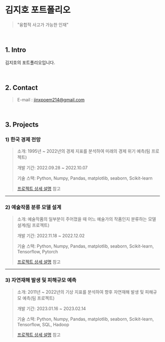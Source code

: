 # 김지호 포트폴리오
> "융합적 사고가 가능한 인재"

</br>

## 1. Intro
김지호의 포트폴리오입니다.

</br>

## 2. Contact
> E-mail : jinxpoem214@gmail.com

</br>

## 3. Projects
### 1) 한국 경제 전망
> 소개: 1995년 ~ 2022년의 경제 지표를 분석하여 미래의 경제 위기 예측(팀 프로젝트)
> 
> 개발 기간: 2022.09.28 ~ 2022.10.07
>
> 기술 스택:
> Python, Numpy, Pandas, matplotlib, seaborn, Scikit-learn
>
> [프로젝트 상세 설명](https://github.com/jh00000/Project_Portfolio/tree/main/1st_Project) 참고

---

### 2) 예술작품 분류 모델 설계
> 소개: 예술작품의 일부분이 주어졌을 때 어느 예술가의 작품인지 분류하는 모델 설계(팀 프로젝트)
> 
> 개발 기간: 2022.11.18 ~ 2022.12.02
>
> 기술 스택:
> Python, Numpy, Pandas, matplotlib, seaborn, Scikit-learn, Tensorflow, Pytorch
>
> [프로젝트 상세 설명](https://github.com/jh00000/Project_Portfolio/tree/main/2nd_Project) 참고

---

### 3) 자연재해 발생 및 피해규모 예측
> 소개: 2011년 ~ 2022년의 기상 지표를 분석하여 향후 자연재해 발생 및 피해규모 예측(팀 프로젝트)
> 
> 개발 기간: 2023.01.16 ~ 2023.02.14
>
> 기술 스택:
> Python, Numpy, Pandas, matplotlib, seaborn, Scikit-learn, Tensorflow, SQL, Hadoop
>
> [프로젝트 상세 설명](https://github.com/jh00000/Project_Portfolio/tree/main/3rd_Project) 참고

